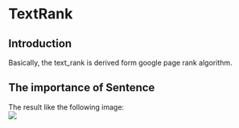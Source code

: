 # TextRank
## Introduction
Basically, the text_rank is derived form google page rank algorithm.
## The importance of Sentence
The result like the following image:  
![](/doc/01.png)
